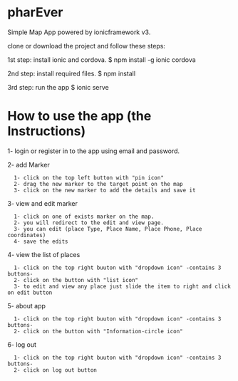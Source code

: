 # pharEver
Simple Map App powered by ionicframework v3.

clone or download the project and follow these steps:

1st step: install ionic and cordova.
$ npm install -g ionic cordova

2nd step: install required files.
$ npm install

3rd step: run the app
$ ionic serve

# How to use the app (the Instructions)

1- login or register in to the app using email and password.

2- add Marker

      1- click on the top left button with "pin icon"
      2- drag the new marker to the target point on the map
      3- click on the new marker to add the details and save it
      
3- view and edit marker

      1- click on one of exists marker on the map.
      2- you will redirect to the edit and view page.
      3- you can edit (place Type, Place Name, Place Phone, Place coordinates)
      4- save the edits
      
4- view the list of places

      1- click on the top right buuton with "dropdown icon" -contains 3 buttons-
      2- click on the button with "list icon"
      3- to edit and view any place just slide the item to right and click on edit button
      
5- about app

      1- click on the top right buuton with "dropdown icon" -contains 3 buttons-
      2- click on the button with "Information-circle icon"
      
6- log out

      1- click on the top right buuton with "dropdown icon" -contains 3 buttons-
      2- click on log out button
      
